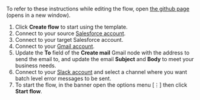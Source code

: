 To refer to these instructions while editing the flow, open [the github page](https://github.com/ot4i/app-connect-templates/blob/master/resources/markdown/Sync%20Salesforce%20Leads%20between%20accounts%20and%20check%20and%20record%20state_instructions.md) (opens in a new window).

1. Click **Create flow** to start using the template.
1. Connect to your source [Salesforce account](http://ibm.biz/ach2salesforce).
1. Connect to your target Salesforce account.
1. Connect to your [Gmail account](http://ibm.biz/acgmail).
1. Update the **To** field of the **Create mail** Gmail node with the address to send the email to, and update the email **Subject** and **Body** to meet your business needs. 
1. Connect to your [Slack account](http://ibm.biz/acslack) and select a channel where you want batch level error messages to be sent.
1. To start the flow, in the banner open the options menu [&#8942;] then click **Start flow**.
